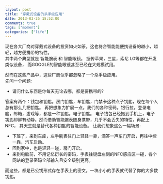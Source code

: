 ```yaml
---
layout: post
title: "穿戴式设备的杀手级应用"
date: 2013-03-25 18:52:00
comments: true
tags: ["moment"]
categories: ["life"]
---
```


现在各大厂商对穿戴式设备的投资如火如荼，这也符合智能能便携设备的越小，越轻，越方便携带的特性。  
其中两个典型就是 智能腕表 和 智能眼镜。
据传苹果，三星，索尼 LG等都在开发类似设备， 而GOOGLE的智能眼镜甚至已经在大规模试用。  
<!--more-->
然而在这些产品中，这些厂商似乎都忽略了一个杀手级应用。  
先问一个问题:  

 - 请问什么东西是你每天无论去哪，都是要携带的?

答案有两个：钱包和钥匙。房门钥匙，车钥匙，门禁卡这种点子钥匙，现在每个人总有那么几把钥匙。
再把想象力扩展一点，我们的各种密码，银行拉，登录电脑，邮箱，游戏等，都是一种钥匙，电子钥匙。
电子钱包已经搬到手机上，电子钥匙却鲜有动静。然而借助智能腕表随身携带，几乎不会丢失的特性，再配上NFC，
其天生就是替代各种钥匙的智能设备。
让我们想象这么一幅场景:  

 -  下班了，来到车库，左手腕表往门上轻轻一靠，滴答一声车门开启，再往中控一靠，汽车启动。
 -  回到家中，也是轻轻一碰，房门开启。
 -  来到电脑前，不用记忆衍长的密码，手表往键盘左侧的NFC感应区一碰，各个网站的登录密码全部输入且安全级别更高。  

而这些，都是已公钥形式存在手表上的密文，一块小小的手表就代替了你的大多数钥匙。  

